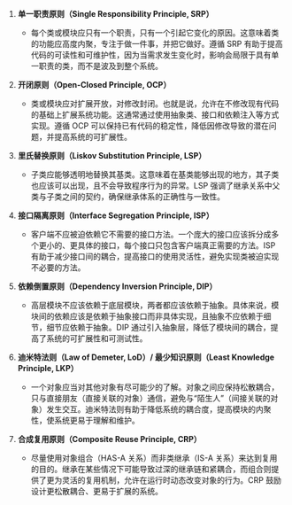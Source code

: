 1. **单一职责原则（Single Responsibility Principle, SRP）**
   - 每个类或模块应只有一个职责，只有一个引起它变化的原因。这意味着类的功能应高度内聚，专注于做一件事，并把它做好。遵循 SRP 有助于提高代码的可读性和可维护性，因为当需求发生变化时，影响会局限于具有单一职责的类，而不是波及到整个系统。
   
2. **开闭原则（Open-Closed Principle, OCP）**
   - 类或模块应对扩展开放，对修改封闭。也就是说，允许在不修改现有代码的基础上扩展系统功能。这通常通过使用抽象类、接口和依赖注入等方式实现。遵循 OCP 可以保持已有代码的稳定性，降低因修改导致的潜在问题，并提高系统的可扩展性。

3. **里氏替换原则（Liskov Substitution Principle, LSP）**
   - 子类应能够透明地替换其基类。这意味着在基类能够出现的地方，其子类也应该可以出现，且不会导致程序行为的异常。LSP 强调了继承关系中父类与子类之间的契约，确保继承体系的正确性与一致性。

4. **接口隔离原则（Interface Segregation Principle, ISP）**
   - 客户端不应被迫依赖它不需要的接口方法。一个庞大的接口应该拆分成多个更小的、更具体的接口，每个接口只包含客户端真正需要的方法。ISP 有助于减少接口间的耦合，提高接口的使用灵活性，避免实现类被迫实现不必要的方法。

5. **依赖倒置原则（Dependency Inversion Principle, DIP）**
   - 高层模块不应该依赖于底层模块，两者都应该依赖于抽象。具体来说，模块间的依赖应该是依赖于抽象接口而非具体实现，且抽象不应依赖于细节，细节应依赖于抽象。DIP 通过引入抽象层，降低了模块间的耦合，提高了系统的可扩展性和可测试性。

6. **迪米特法则（Law of Demeter, LoD）/ 最少知识原则（Least Knowledge Principle, LKP）**
   - 一个对象应当对其他对象有尽可能少的了解。对象之间应保持松散耦合，只与直接朋友（直接关联的对象）通信，避免与“陌生人”（间接关联的对象）发生交互。迪米特法则有助于降低系统的耦合度，提高模块的内聚性，使系统更易于理解和维护。

7. **合成复用原则（Composite Reuse Principle, CRP）**
   - 尽量使用对象组合（HAS-A 关系）而非类继承（IS-A 关系）来达到复用的目的。继承在某些情况下可能导致过深的继承链和紧耦合，而组合则提供了更为灵活的复用机制，允许在运行时动态改变对象的行为。CRP 鼓励设计更松散耦合、更易于扩展的系统。